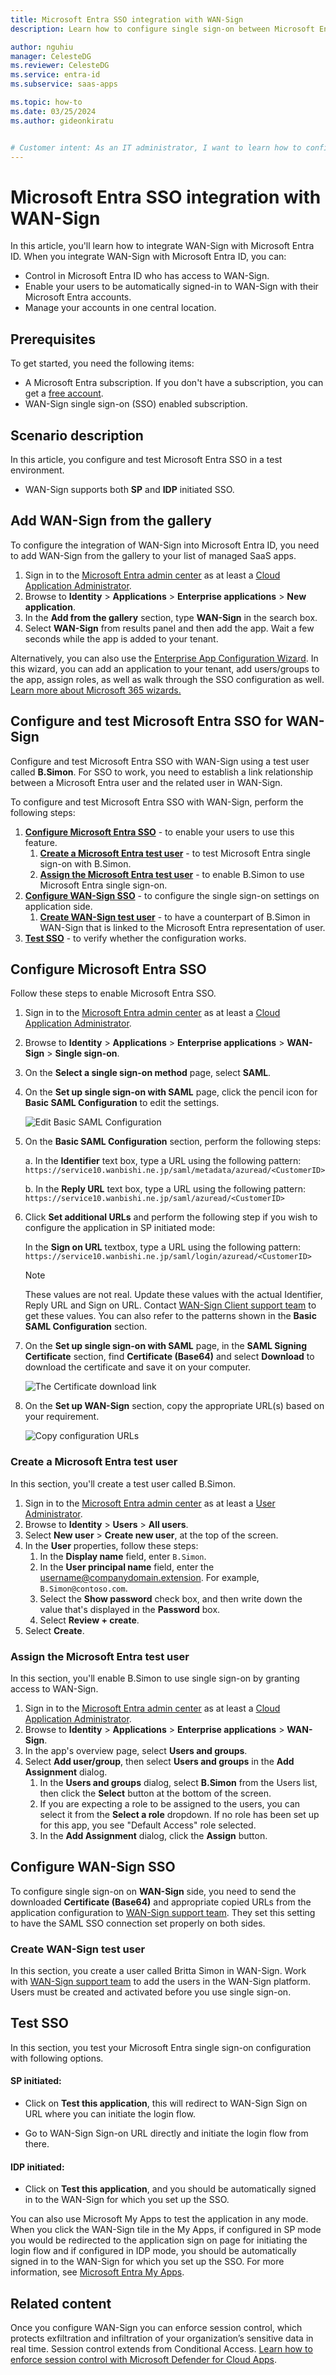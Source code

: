 ```yaml
---
title: Microsoft Entra SSO integration with WAN-Sign
description: Learn how to configure single sign-on between Microsoft Entra ID and WAN-Sign.

author: nguhiu
manager: CelesteDG
ms.reviewer: CelesteDG
ms.service: entra-id
ms.subservice: saas-apps

ms.topic: how-to
ms.date: 03/25/2024
ms.author: gideonkiratu


# Customer intent: As an IT administrator, I want to learn how to configure single sign-on between Microsoft Entra ID and WAN-Sign so that I can control who has access to WAN-Sign, enable automatic sign-in with Microsoft Entra accounts, and manage my accounts in one central location.
---
```


# Microsoft Entra SSO integration with WAN-Sign

In this article,  you'll learn how to integrate WAN-Sign with Microsoft Entra ID. When you integrate WAN-Sign with Microsoft Entra ID, you can:

* Control in Microsoft Entra ID who has access to WAN-Sign.
* Enable your users to be automatically signed-in to WAN-Sign with their Microsoft Entra accounts.
* Manage your accounts in one central location.

## Prerequisites

To get started, you need the following items:

* A Microsoft Entra subscription. If you don't have a subscription, you can get a [free account](https://azure.microsoft.com/free/).
* WAN-Sign single sign-on (SSO) enabled subscription.

## Scenario description

In this article,  you configure and test Microsoft Entra SSO in a test environment.

* WAN-Sign supports both **SP** and **IDP** initiated SSO.

## Add WAN-Sign from the gallery

To configure the integration of WAN-Sign into Microsoft Entra ID, you need to add WAN-Sign from the gallery to your list of managed SaaS apps.

1. Sign in to the [Microsoft Entra admin center](https://entra.microsoft.com) as at least a [Cloud Application Administrator](~/identity/role-based-access-control/permissions-reference.md#cloud-application-administrator).
1. Browse to **Identity** > **Applications** > **Enterprise applications** > **New application**.
1. In the **Add from the gallery** section, type **WAN-Sign** in the search box.
1. Select **WAN-Sign** from results panel and then add the app. Wait a few seconds while the app is added to your tenant.

 Alternatively, you can also use the [Enterprise App Configuration Wizard](https://portal.office.com/AdminPortal/home?Q=Docs#/azureadappintegration). In this wizard, you can add an application to your tenant, add users/groups to the app, assign roles, as well as walk through the SSO configuration as well. [Learn more about Microsoft 365 wizards.](/microsoft-365/admin/misc/azure-ad-setup-guides)

<a name='configure-and-test-azure-ad-sso-for-wan-sign'></a>

## Configure and test Microsoft Entra SSO for WAN-Sign

Configure and test Microsoft Entra SSO with WAN-Sign using a test user called **B.Simon**. For SSO to work, you need to establish a link relationship between a Microsoft Entra user and the related user in WAN-Sign.

To configure and test Microsoft Entra SSO with WAN-Sign, perform the following steps:

1. **[Configure Microsoft Entra SSO](#configure-azure-ad-sso)** - to enable your users to use this feature.
    1. **[Create a Microsoft Entra test user](#create-an-azure-ad-test-user)** - to test Microsoft Entra single sign-on with B.Simon.
    1. **[Assign the Microsoft Entra test user](#assign-the-azure-ad-test-user)** - to enable B.Simon to use Microsoft Entra single sign-on.
1. **[Configure WAN-Sign SSO](#configure-wan-sign-sso)** - to configure the single sign-on settings on application side.
    1. **[Create WAN-Sign test user](#create-wan-sign-test-user)** - to have a counterpart of B.Simon in WAN-Sign that is linked to the Microsoft Entra representation of user.
1. **[Test SSO](#test-sso)** - to verify whether the configuration works.

<a name='configure-azure-ad-sso'></a>

## Configure Microsoft Entra SSO

Follow these steps to enable Microsoft Entra SSO.

1. Sign in to the [Microsoft Entra admin center](https://entra.microsoft.com) as at least a [Cloud Application Administrator](~/identity/role-based-access-control/permissions-reference.md#cloud-application-administrator).
1. Browse to **Identity** > **Applications** > **Enterprise applications** > **WAN-Sign** > **Single sign-on**.
1. On the **Select a single sign-on method** page, select **SAML**.
1. On the **Set up single sign-on with SAML** page, click the pencil icon for **Basic SAML Configuration** to edit the settings.

   ![Edit Basic SAML Configuration](common/edit-urls.png)

1. On the **Basic SAML Configuration** section, perform the following steps:

    a. In the **Identifier** text box, type a URL using the following pattern:
    `https://service10.wanbishi.ne.jp/saml/metadata/azuread/<CustomerID>`

    b. In the **Reply URL** text box, type a URL using the following pattern:
    `https://service10.wanbishi.ne.jp/saml/azuread/<CustomerID>`

1. Click **Set additional URLs** and perform the following step if you wish to configure the application in SP initiated mode:

    In the **Sign on URL** textbox, type a URL using the following pattern:
    `https://service10.wanbishi.ne.jp/saml/login/azuread/<CustomerID>`

	> [!NOTE]
	> These values are not real. Update these values with the actual Identifier, Reply URL and Sign on URL. Contact [WAN-Sign Client support team](mailto:wansign-help@wanbishi.ne.jp) to get these values. You can also refer to the patterns shown in the **Basic SAML Configuration** section.

1. On the **Set up single sign-on with SAML** page, in the **SAML Signing Certificate** section,  find **Certificate (Base64)** and select **Download** to download the certificate and save it on your computer.

	![The Certificate download link](common/certificatebase64.png)

1. On the **Set up WAN-Sign** section, copy the appropriate URL(s) based on your requirement.

	![Copy configuration URLs](common/copy-configuration-urls.png)

<a name='create-an-azure-ad-test-user'></a>

### Create a Microsoft Entra test user

In this section, you'll create a test user called B.Simon.

1. Sign in to the [Microsoft Entra admin center](https://entra.microsoft.com) as at least a [User Administrator](~/identity/role-based-access-control/permissions-reference.md#user-administrator).
1. Browse to **Identity** > **Users** > **All users**.
1. Select **New user** > **Create new user**, at the top of the screen.
1. In the **User** properties, follow these steps:
   1. In the **Display name** field, enter `B.Simon`.  
   1. In the **User principal name** field, enter the username@companydomain.extension. For example, `B.Simon@contoso.com`.
   1. Select the **Show password** check box, and then write down the value that's displayed in the **Password** box.
   1. Select **Review + create**.
1. Select **Create**.

<a name='assign-the-azure-ad-test-user'></a>

### Assign the Microsoft Entra test user

In this section, you'll enable B.Simon to use single sign-on by granting access to WAN-Sign.

1. Sign in to the [Microsoft Entra admin center](https://entra.microsoft.com) as at least a [Cloud Application Administrator](~/identity/role-based-access-control/permissions-reference.md#cloud-application-administrator).
1. Browse to **Identity** > **Applications** > **Enterprise applications** > **WAN-Sign**.
1. In the app's overview page, select **Users and groups**.
1. Select **Add user/group**, then select **Users and groups** in the **Add Assignment** dialog.
   1. In the **Users and groups** dialog, select **B.Simon** from the Users list, then click the **Select** button at the bottom of the screen.
   1. If you are expecting a role to be assigned to the users, you can select it from the **Select a role** dropdown. If no role has been set up for this app, you see "Default Access" role selected.
   1. In the **Add Assignment** dialog, click the **Assign** button.

## Configure WAN-Sign SSO

To configure single sign-on on **WAN-Sign** side, you need to send the downloaded **Certificate (Base64)** and appropriate copied URLs from the application configuration to [WAN-Sign support team](mailto:wansign-help@wanbishi.ne.jp). They set this setting to have the SAML SSO connection set properly on both sides.

### Create WAN-Sign test user

In this section, you create a user called Britta Simon in WAN-Sign. Work with [WAN-Sign support team](mailto:wansign-help@wanbishi.ne.jp) to add the users in the WAN-Sign platform. Users must be created and activated before you use single sign-on.

## Test SSO 

In this section, you test your Microsoft Entra single sign-on configuration with following options. 

#### SP initiated:

* Click on **Test this application**, this will redirect to WAN-Sign Sign on URL where you can initiate the login flow.  

* Go to WAN-Sign Sign-on URL directly and initiate the login flow from there.

#### IDP initiated:

* Click on **Test this application**, and you should be automatically signed in to the WAN-Sign for which you set up the SSO. 

You can also use Microsoft My Apps to test the application in any mode. When you click the WAN-Sign tile in the My Apps, if configured in SP mode you would be redirected to the application sign on page for initiating the login flow and if configured in IDP mode, you should be automatically signed in to the WAN-Sign for which you set up the SSO. For more information, see [Microsoft Entra My Apps](/azure/active-directory/manage-apps/end-user-experiences#azure-ad-my-apps).

## Related content

Once you configure WAN-Sign you can enforce session control, which protects exfiltration and infiltration of your organization’s sensitive data in real time. Session control extends from Conditional Access. [Learn how to enforce session control with Microsoft Defender for Cloud Apps](/cloud-app-security/proxy-deployment-any-app).

